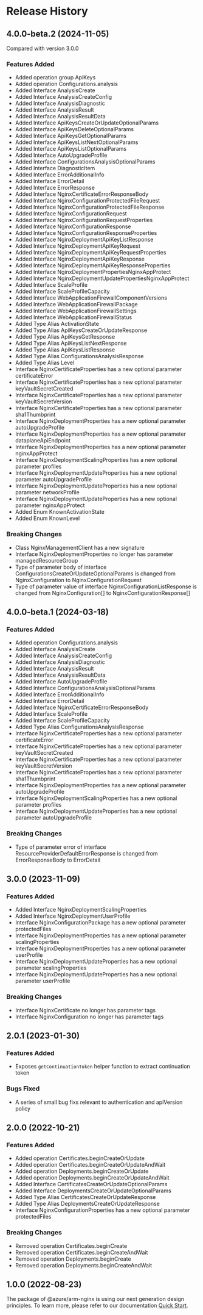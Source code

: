 # Release History
    
## 4.0.0-beta.2 (2024-11-05)
Compared with version 3.0.0
    
### Features Added

  - Added operation group ApiKeys
  - Added operation Configurations.analysis
  - Added Interface AnalysisCreate
  - Added Interface AnalysisCreateConfig
  - Added Interface AnalysisDiagnostic
  - Added Interface AnalysisResult
  - Added Interface AnalysisResultData
  - Added Interface ApiKeysCreateOrUpdateOptionalParams
  - Added Interface ApiKeysDeleteOptionalParams
  - Added Interface ApiKeysGetOptionalParams
  - Added Interface ApiKeysListNextOptionalParams
  - Added Interface ApiKeysListOptionalParams
  - Added Interface AutoUpgradeProfile
  - Added Interface ConfigurationsAnalysisOptionalParams
  - Added Interface DiagnosticItem
  - Added Interface ErrorAdditionalInfo
  - Added Interface ErrorDetail
  - Added Interface ErrorResponse
  - Added Interface NginxCertificateErrorResponseBody
  - Added Interface NginxConfigurationProtectedFileRequest
  - Added Interface NginxConfigurationProtectedFileResponse
  - Added Interface NginxConfigurationRequest
  - Added Interface NginxConfigurationRequestProperties
  - Added Interface NginxConfigurationResponse
  - Added Interface NginxConfigurationResponseProperties
  - Added Interface NginxDeploymentApiKeyListResponse
  - Added Interface NginxDeploymentApiKeyRequest
  - Added Interface NginxDeploymentApiKeyRequestProperties
  - Added Interface NginxDeploymentApiKeyResponse
  - Added Interface NginxDeploymentApiKeyResponseProperties
  - Added Interface NginxDeploymentPropertiesNginxAppProtect
  - Added Interface NginxDeploymentUpdatePropertiesNginxAppProtect
  - Added Interface ScaleProfile
  - Added Interface ScaleProfileCapacity
  - Added Interface WebApplicationFirewallComponentVersions
  - Added Interface WebApplicationFirewallPackage
  - Added Interface WebApplicationFirewallSettings
  - Added Interface WebApplicationFirewallStatus
  - Added Type Alias ActivationState
  - Added Type Alias ApiKeysCreateOrUpdateResponse
  - Added Type Alias ApiKeysGetResponse
  - Added Type Alias ApiKeysListNextResponse
  - Added Type Alias ApiKeysListResponse
  - Added Type Alias ConfigurationsAnalysisResponse
  - Added Type Alias Level
  - Interface NginxCertificateProperties has a new optional parameter certificateError
  - Interface NginxCertificateProperties has a new optional parameter keyVaultSecretCreated
  - Interface NginxCertificateProperties has a new optional parameter keyVaultSecretVersion
  - Interface NginxCertificateProperties has a new optional parameter sha1Thumbprint
  - Interface NginxDeploymentProperties has a new optional parameter autoUpgradeProfile
  - Interface NginxDeploymentProperties has a new optional parameter dataplaneApiEndpoint
  - Interface NginxDeploymentProperties has a new optional parameter nginxAppProtect
  - Interface NginxDeploymentScalingProperties has a new optional parameter profiles
  - Interface NginxDeploymentUpdateProperties has a new optional parameter autoUpgradeProfile
  - Interface NginxDeploymentUpdateProperties has a new optional parameter networkProfile
  - Interface NginxDeploymentUpdateProperties has a new optional parameter nginxAppProtect
  - Added Enum KnownActivationState
  - Added Enum KnownLevel

### Breaking Changes

  - Class NginxManagementClient has a new signature
  - Interface NginxDeploymentProperties no longer has parameter managedResourceGroup
  - Type of parameter body of interface ConfigurationsCreateOrUpdateOptionalParams is changed from NginxConfiguration to NginxConfigurationRequest
  - Type of parameter value of interface NginxConfigurationListResponse is changed from NginxConfiguration[] to NginxConfigurationResponse[]
    
    
## 4.0.0-beta.1 (2024-03-18)
    
### Features Added

  - Added operation Configurations.analysis
  - Added Interface AnalysisCreate
  - Added Interface AnalysisCreateConfig
  - Added Interface AnalysisDiagnostic
  - Added Interface AnalysisResult
  - Added Interface AnalysisResultData
  - Added Interface AutoUpgradeProfile
  - Added Interface ConfigurationsAnalysisOptionalParams
  - Added Interface ErrorAdditionalInfo
  - Added Interface ErrorDetail
  - Added Interface NginxCertificateErrorResponseBody
  - Added Interface ScaleProfile
  - Added Interface ScaleProfileCapacity
  - Added Type Alias ConfigurationsAnalysisResponse
  - Interface NginxCertificateProperties has a new optional parameter certificateError
  - Interface NginxCertificateProperties has a new optional parameter keyVaultSecretCreated
  - Interface NginxCertificateProperties has a new optional parameter keyVaultSecretVersion
  - Interface NginxCertificateProperties has a new optional parameter sha1Thumbprint
  - Interface NginxDeploymentProperties has a new optional parameter autoUpgradeProfile
  - Interface NginxDeploymentScalingProperties has a new optional parameter profiles
  - Interface NginxDeploymentUpdateProperties has a new optional parameter autoUpgradeProfile

### Breaking Changes

  - Type of parameter error of interface ResourceProviderDefaultErrorResponse is changed from ErrorResponseBody to ErrorDetail
    
    
## 3.0.0 (2023-11-09)
    
### Features Added

  - Added Interface NginxDeploymentScalingProperties
  - Added Interface NginxDeploymentUserProfile
  - Interface NginxConfigurationPackage has a new optional parameter protectedFiles
  - Interface NginxDeploymentProperties has a new optional parameter scalingProperties
  - Interface NginxDeploymentProperties has a new optional parameter userProfile
  - Interface NginxDeploymentUpdateProperties has a new optional parameter scalingProperties
  - Interface NginxDeploymentUpdateProperties has a new optional parameter userProfile

### Breaking Changes

  - Interface NginxCertificate no longer has parameter tags
  - Interface NginxConfiguration no longer has parameter tags
    
## 2.0.1 (2023-01-30)

### Features Added

  - Exposes `getContinuationToken` helper function to extract continuation token

### Bugs Fixed

  - A series of small bug fixs relevant to authentication and apiVersion policy

## 2.0.0 (2022-10-21)
    
### Features Added

  - Added operation Certificates.beginCreateOrUpdate
  - Added operation Certificates.beginCreateOrUpdateAndWait
  - Added operation Deployments.beginCreateOrUpdate
  - Added operation Deployments.beginCreateOrUpdateAndWait
  - Added Interface CertificatesCreateOrUpdateOptionalParams
  - Added Interface DeploymentsCreateOrUpdateOptionalParams
  - Added Type Alias CertificatesCreateOrUpdateResponse
  - Added Type Alias DeploymentsCreateOrUpdateResponse
  - Interface NginxConfigurationProperties has a new optional parameter protectedFiles

### Breaking Changes

  - Removed operation Certificates.beginCreate
  - Removed operation Certificates.beginCreateAndWait
  - Removed operation Deployments.beginCreate
  - Removed operation Deployments.beginCreateAndWait
    
    
## 1.0.0 (2022-08-23)

The package of @azure/arm-nginx is using our next generation design principles. To learn more, please refer to our documentation [Quick Start](https://aka.ms/azsdk/js/mgmt/quickstart ).
